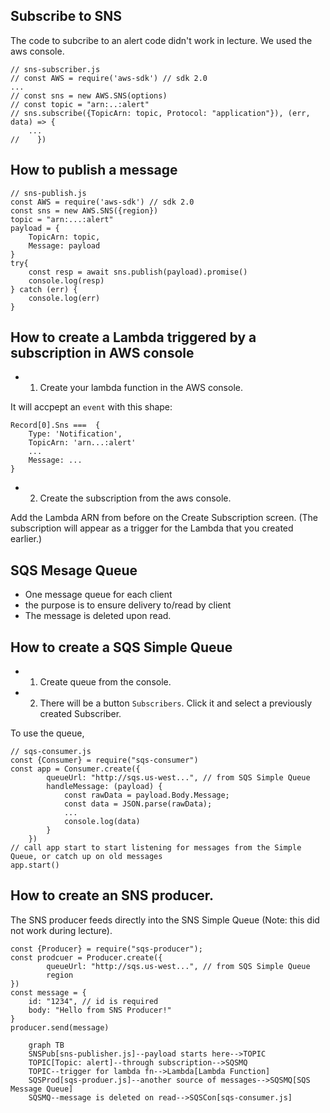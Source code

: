 
## Subscribe to SNS

The code to subcribe to an alert code didn't work in lecture. We used the aws console.

    // sns-subscriber.js
    // const AWS = require('aws-sdk') // sdk 2.0
    ...
    // const sns = new AWS.SNS(options)
    // const topic = "arn:..:alert" 
    // sns.subscribe({TopicArn: topic, Protocol: "application"}), (err, data) => {
        ...
    //    })

## How to publish a message 

    // sns-publish.js
    const AWS = require('aws-sdk') // sdk 2.0
    const sns = new AWS.SNS({region})
    topic = "arn:...:alert"
    payload = {
        TopicArn: topic,
        Message: payload
    }
    try{
        const resp = await sns.publish(payload).promise()
        console.log(resp)
    } catch (err) {
        console.log(err)
    }


## How to create a Lambda triggered by a subscription in AWS console

* 1. Create your lambda function in the AWS console.

It will accpept an `event` with this shape:

    Record[0].Sns ===  {
        Type: 'Notification',
        TopicArn: 'arn...:alert'
        ...
        Message: ...
    }


* 2. Create the subscription from the aws console.

Add the Lambda ARN from before on the Create Subscription screen. (The subscription will appear as a trigger for the Lambda that you created earlier.)


## SQS Mesage Queue

* One message queue for each client
* the purpose is to ensure delivery to/read by client
* The message is deleted upon read.

## How to create a SQS Simple Queue

* 1. Create queue from the console.
* 2. There will be a button `Subscribers`. Click it and select a previously created Subscriber.

To use the queue, 
    
    // sqs-consumer.js
    const {Consumer} = require("sqs-consumer")
    const app = Consumer.create({
            queueUrl: "http://sqs.us-west...", // from SQS Simple Queue
            handleMessage: (payload) {
                const rawData = payload.Body.Message;
                const data = JSON.parse(rawData);
                ...
                console.log(data)
            }
        })
    // call app start to start listening for messages from the Simple Queue, or catch up on old messages
    app.start()

## How to create an SNS producer. 

The SNS producer feeds directly into the SNS Simple Queue (Note: this did not work during lecture).

    const {Producer} = require("sqs-producer");
    const prodcuer = Producer.create({
            queueUrl: "http://sqs.us-west...", // from SQS Simple Queue
            region
    })
    const message = {
        id: "1234", // id is required
        body: "Hello from SNS Producer!"
    }
    producer.send(message)


```mermaid
    graph TB
    SNSPub[sns-publisher.js]--payload starts here-->TOPIC
    TOPIC[Topic: alert]--through subscription-->SQSMQ
    TOPIC--trigger for lambda fn-->Lambda[Lambda Function]
    SQSProd[sqs-produer.js]--another source of messages-->SQSMQ[SQS Message Queue]
    SQSMQ--message is deleted on read-->SQSCon[sqs-consumer.js]

```
